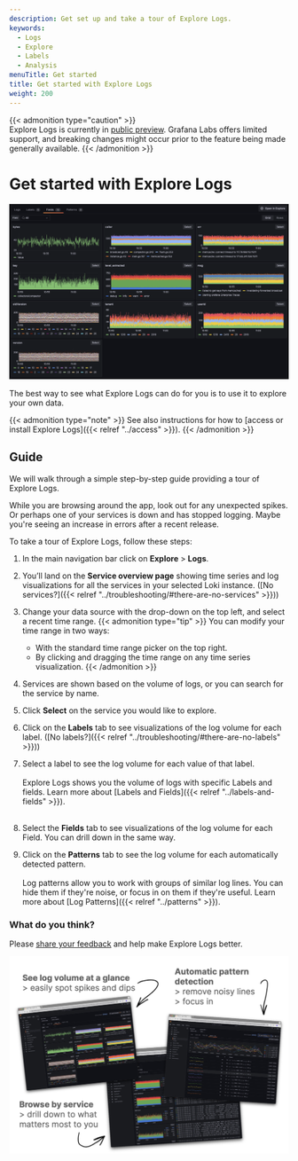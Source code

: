 ```yaml
---
description: Get set up and take a tour of Explore Logs.
keywords:
  - Logs
  - Explore
  - Labels
  - Analysis
menuTitle: Get started
title: Get started with Explore Logs
weight: 200
---
```


{{< admonition type="caution" >}}  
Explore Logs is currently in [public preview](/docs/release-life-cycle/). Grafana Labs offers limited support, and breaking changes might occur prior to the feature being made generally available.
{{< /admonition >}}

# Get started with Explore Logs

![Screenshot of Explore Logs landing page](../images/screenshots/fields.png)

The best way to see what Explore Logs can do for you is to use it to explore your own data.

{{< admonition type="note" >}}
See also instructions for how to [access or install Explore Logs]({{< relref "../access" >}}).
{{< /admonition >}}

## Guide

We will walk through a simple step-by-step guide providing a tour of Explore Logs.

While you are browsing around the app, look out for any unexpected spikes. Or perhaps one of your services is down and has stopped logging. Maybe you're seeing an increase in errors after a recent release.

To take a tour of Explore Logs, follow these steps:

1. In the main navigation bar click on **Explore** > **Logs**.
2. You’ll land on the **Service overview page** showing time series and log visualizations for all the services in your selected Loki instance. ([No services?]({{< relref "../troubleshooting/#there-are-no-services" >}}))
3. Change your data source with the drop-down on the top left, and select a recent time range.
{{< admonition type="tip" >}}
You can modify your time range in two ways:
   - With the standard time range picker on the top right.
   - By clicking and dragging the time range on any time series visualization.
{{< /admonition >}}
5. Services are shown based on the volume of logs, or you can search for the service by name.
6. Click **Select** on the service you would like to explore.
7. Click on the **Labels** tab to see visualizations of the log volume for each label. ([No labels?]({{< relref "../troubleshooting/#there-are-no-labels" >}}))
8. Select a label to see the log volume for each value of that label. <br><br> Explore Logs shows you the volume of logs with specific Labels and fields. Learn more about [Labels and Fields]({{< relref "../labels-and-fields" >}}).<br><br>

9. Select the **Fields** tab to see visualizations of the log volume for each Field. You can drill down in the same way.
10. Click on the **Patterns** tab to see the log volume for each automatically detected pattern. <br><br> Log patterns allow you to work with groups of similar log lines. You can hide them if they're noise, or focus in on them if they're useful. Learn more about [Log Patterns]({{< relref "../patterns" >}}).

### What do you think?

Please [share your feedback](https://forms.gle/1sYWCTPvD72T1dPH9) and help make Explore Logs better.

![Screenshot of Explore Logs landing page](../images/explore-logs-features.jpeg)
